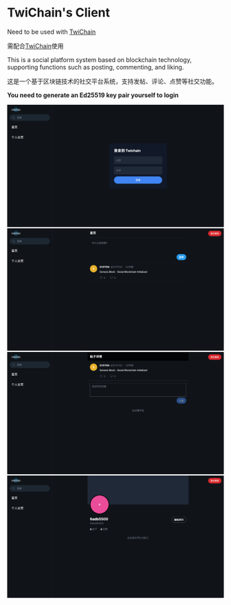 # TwiChain's Client

Need to be used with [TwiChain](https://github.com/LSQzzx/TwiChain)

需配合[TwiChain](https://github.com/LSQzzx/TwiChain)使用

This is a social platform system based on blockchain technology, supporting functions such as posting, commenting, and liking.

这是一个基于区块链技术的社交平台系统，支持发帖、评论、点赞等社交功能。

**You need to generate an Ed25519 key pair yourself to login**

<div style="text-align: center">
    <img width="600" src="https://raw.githubusercontent.com/LSQzzx/TwiChain-Client/refs/heads/main/img/example_1.png"/>
    <img width="600" src="https://raw.githubusercontent.com/LSQzzx/TwiChain-Client/refs/heads/main/img/example_2.png"/>
    <img width="600" src="https://raw.githubusercontent.com/LSQzzx/TwiChain-Client/refs/heads/main/img/example_3.png"/>
    <img width="600" src="https://raw.githubusercontent.com/LSQzzx/TwiChain-Client/refs/heads/main/img/example_4.png"/>
</div>
